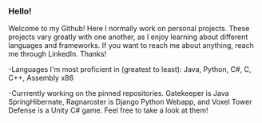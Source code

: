 ### Hello!

Welcome to my Github! Here I normally work on personal projects. These projects vary greatly with one another, as I enjoy learning about different languages and frameworks.
If you want to reach me about anything, reach me through LinkedIn. Thanks!

-Languages I'm most proficient in (greatest to least): Java, Python, C#, C, C++, Assembly x86

-Currrently working on the pinned repositories. Gatekeeper is Java SpringHibernate, Ragnaroster is Django Python Webapp, and Voxel Tower Defense is a Unity C# game. Feel free to take a look at them!

